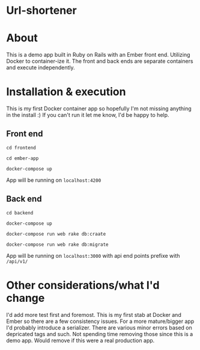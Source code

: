 # Url-shortener

# About
This is a demo app built in Ruby on Rails with an Ember front end. Utilizing Docker to container-ize it. The front and back ends are separate containers and execute independently.

# Installation & execution
This is my first Docker container app so hopefully I'm not missing anything in the install :) If you can't run it let me know, I'd be happy to help.

## Front end
`cd frontend`

`cd ember-app`

`docker-compose up`

App will be running on `localhost:4200`

## Back end
`cd backend`

`docker-compose up`

`docker-compose run web rake db:craate`

`docker-compose run web rake db:migrate`

App will be running on `localhost:3000` with api end points prefixe with `/api/v1/`

# Other considerations/what I'd change
I'd add more test first and foremost. This is my first stab at Docker and Ember so there are a few consistency issues. For a more mature/bigger app I'd probably introduce a serializer. There are various minor errors based on depricated tags and such. Not spending time removing those since this is a demo app. Would remove if this were a real production app.
